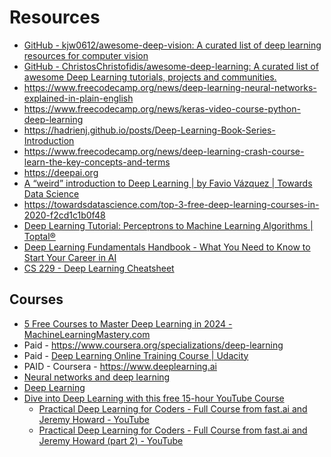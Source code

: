 # Resources

- [GitHub - kjw0612/awesome-deep-vision: A curated list of deep learning resources for computer vision](https://github.com/kjw0612/awesome-deep-vision)
- [GitHub - ChristosChristofidis/awesome-deep-learning: A curated list of awesome Deep Learning tutorials, projects and communities.](https://github.com/ChristosChristofidis/awesome-deep-learning)
- https://www.freecodecamp.org/news/deep-learning-neural-networks-explained-in-plain-english
- https://www.freecodecamp.org/news/keras-video-course-python-deep-learning
- https://hadrienj.github.io/posts/Deep-Learning-Book-Series-Introduction
- https://www.freecodecamp.org/news/deep-learning-crash-course-learn-the-key-concepts-and-terms
- https://deepai.org
- [A “weird” introduction to Deep Learning | by Favio Vázquez | Towards Data Science](https://towardsdatascience.com/a-weird-introduction-to-deep-learning-7828803693b0)
- https://towardsdatascience.com/top-3-free-deep-learning-courses-in-2020-f2cd1c1b0f48
- [Deep Learning Tutorial: Perceptrons to Machine Learning Algorithms | Toptal®](https://www.toptal.com/machine-learning/an-introduction-to-deep-learning-from-perceptrons-to-deep-networks)
- [Deep Learning Fundamentals Handbook - What You Need to Know to Start Your Career in AI](https://www.freecodecamp.org/news/deep-learning-fundamentals-handbook-start-a-career-in-ai/)
- [CS 229 - Deep Learning Cheatsheet](https://stanford.edu/~shervine/teaching/cs-229/cheatsheet-deep-learning)

## Courses

- [5 Free Courses to Master Deep Learning in 2024 - MachineLearningMastery.com](https://machinelearningmastery.com/5-free-courses-to-master-deep-learning-in-2024/)
- Paid - https://www.coursera.org/specializations/deep-learning
- Paid - [Deep Learning Online Training Course | Udacity](https://www.udacity.com/course/deep-learning-nanodegree--nd101)
- PAID - Coursera - https://www.deeplearning.ai
- [Neural networks and deep learning](http://neuralnetworksanddeeplearning.com/)
- [Deep Learning](https://www.deeplearningbook.org/)
- [Dive into Deep Learning with this free 15-hour YouTube Course](https://www.freecodecamp.org/news/learn-deep-learning-from-the-president-of-kaggle)
	- [Practical Deep Learning for Coders - Full Course from fast.ai and Jeremy Howard - YouTube](https://www.youtube.com/watch?v=0oyCUWLL_fU)
	- [Practical Deep Learning for Coders - Full Course from fast.ai and Jeremy Howard (part 2) - YouTube](https://www.youtube.com/watch?v=HL7LOfyf6bc)
